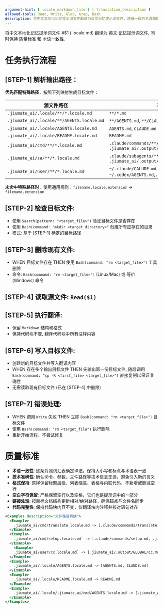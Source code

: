 ```yaml
---
argument-hint: [ locale_markdown_file ] [ translation_description ]
allowed-tools: Read, Write, Glob, Grep, Bash
description: 将中文本地化记忆提示词文件翻译为英文记忆提示词文件，遵循一致的术语和质量标准
---
```


将中文本地化记忆提示词文件 #$1 (.locale.md) 翻译为 英文 记忆提示词文件, 同时保持 质量标准 和 术语一致性.

# 任务执行流程
## [STEP-1] **解析输出路径**：
**优先匹配特殊路径**，按照下列映射生成目标文件：

| 源文件路径                                     | 输出文件路径                                                                         |
|-------------------------------------------|--------------------------------------------------------------------------------|
| `.jiumate_ai/.locale/**/*.locale.md`      | `**/*.md`                                                                      |
| `.jiumate_ai/.locale/**/AGENTS.locale.md` | `**/AGENTS.md`, `**/CLAUDE.md`                                                 |
| `.jiumate_ai/.locale/AGENTS.locale.md`    | `AGENTS.md`, `CLAUDE.md`                                                       |
| `.jiumate_ai/.locale/README.locale.md`    | `README.md`                                                                    |
| `.jiumate_ai/cmd/**/*.locale.md`          | `.claude/commands/**/*.md`, `.jiumate_ai/.output/.claude/commands/**/*.md`     |
| `.jiumate_ai/sa/**/*.locale.md`           | `.claude/subagents/**/*.md`, `.jiumate_ai/.output/.claude/subagents/**/*.md`   |
| `.jiumate_ai/user/**/*.locale.md`         | `~/.claude/CALUDE.md`, `~/.codex/AGENTS.md`,`.jiumate_ai/.output/GLOBAL/**.md` |

**未命中特殊路径时**，使用通用规则：`filename.locale.extension` -> `filename.extension`

## [STEP-2] **检查目标文件**:
- 使用 `Search(pattern: "<target_file>")` 验证目标文件是否存在
- 使用 `Bash(command: "mkdir <target_directory>"` 创建所有应存在的目录
- 模式: 基于 [STEP-1] 确定的目标路径

## [STEP-3] **删除现有文件**:
- WHEN 目标文件存在 THEN 使用 `Bash(command: "rm <target_file>")` 工具删除
- 命令: `Bash(command: "rm <target_file>")` (Linux/Mac) 或 等价 (Windows) 命令

## [STEP-4] **读取源文件**: `Read($1)`

## [STEP-5] **执行翻译**:
- 保留 `Markdown` 结构和格式
- 保持代码块不变, 翻译代码块中所有注释内容

## [STEP-6] **写入目标文件**:
- 创建新的目标文件并写入翻译内容
- WHEN 存在多个输出目标文件 THEN 先输出第一份目标文件, 随后调用 `Bash(command: "cp -R <first_file> <target_file>")` 直接复制以保证准确性
- 无需读取现有目标文件 (已在 [STEP-4] 中删除)

## [STEP-7] **错误处理**:
- WHEN 调用 `Write` 失败 THEN 立即 `Bash(command: "rm <target_file>")` 目标文件
- 使用 `Bash(command: "rm <target_file")` 执行删除
- 重新开始流程，不尝试修复





# 质量标准
- **术语一致性**: 逐条对照词汇表确定译法，保持大小写和标点与术语表一致
- **技术准确性**: 确认命令、参数、文件路径等技术信息无误，避免引入新的含义
- **格式保持**: 原样保留标题层级、列表缩进、表格与内联代码，不新增或删减空行
- **空白字符保留**: 严格保留空行以及空格，它们也是提示词中的一部分
- **链接处理**: 按目标文档结构更新相对/绝对路径，确保锚点与文件名同步
- **代码完整性**: 保持代码块内容不变，仅翻译块内注释并核对语句对齐

```xml
<Examples description="文件路径转换">
  <Example>
    .jiumate_ai/cmd/translate.locale.md -> [.claude/commands/translate.md, .jiumate_ai/.output/.claude/commands/translate.md]
  </Example>
  <Example>
    .jiumate_ai/cmd/setup.locale.md` -> [.claude/commands/setup.md, .jiumate_ai/.output/.claude/commands/setup.md]
  </Example>
    <Example>
    .jiumate_ai/user/cc.locale.md` -> [.jiumate_ai/.output/GLOBAL/cc.md, ~/.claude/CLAUDE.md, ~/.codex/AGENTS.md]
  </Example>
  <Example>
    .jiumate_ai/.locale/AGENTS.locale.md -> [AGENTS.md, CLAUDE.md]
  </Example>
  <Example>
    .jiumate_ai/.locale/README.locale.md -> README.md
  </Example>
  <Example>
    .jiumate_ai/.locale/.jiumate_ai/cmd/AGENTS.locale.md -> [.jiumate_ai/cmd/AGENTS.md, .jiumate_ai/cmd/CLAUDE.md]
  </Example>
</Examples>
```
